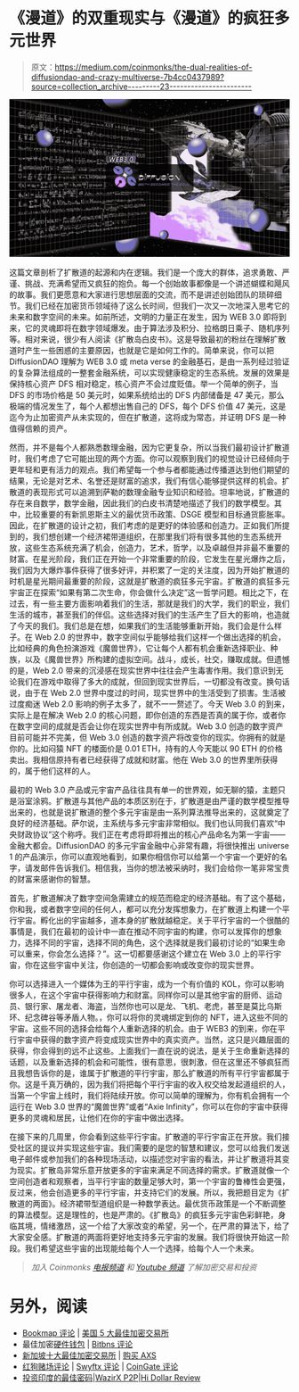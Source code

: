 # 《漫道》的双重现实与《漫道》的疯狂多元世界

> 原文：<https://medium.com/coinmonks/the-dual-realities-of-diffusiondao-and-crazy-multiverse-7b4cc0437989?source=collection_archive---------23----------------------->

![](img/8193ca3bbe459b9cd29258772b5c7c51.png)

这篇文章剖析了扩散道的起源和内在逻辑。我们是一个庞大的群体，追求勇敢、严谨、挑战、充满希望而又疯狂的抱负。每一个创始故事都像是一个讲述蝴蝶和飓风的故事。我们更愿意和大家进行思想层面的交流，而不是讲述创始团队的琐碎细节。我们已经在加密货币领域待了这么长时间，但我们一次又一次地深入思考它的未来和数字空间的未来。如前所述，文明的力量正在发生，因为 WEB 3.0 即将到来，它的灵魂即将在数字领域爆发。由于算法涉及积分、拉格朗日乘子、随机序列等。相对来说，很少有人阅读《扩散岛白皮书》。这是导致最初的粉丝在理解扩散道时产生一些困惑的主要原因，也就是它是如何工作的。简单来说，你可以把 DiffusionDAO 理解为 WEB 3.0 或 meta verse 的金融基石，是由一系列经过验证的复杂算法组成的一整套金融系统，可以实现健康稳定的生态系统。发展的效果是保持核心资产 DFS 相对稳定，核心资产不会过度贬值。举一个简单的例子，当 DFS 的市场价格是 50 美元时，如果系统给出的 DFS 内部储备是 47 美元，那么极端的情况发生了，每个人都想出售自己的 DFS，每个 DFS 价值 47 美元，这是迄今为止加密资产从未实现的，但在扩散道，这将成为常态，并证明 DFS 是一种值得信赖的资产。

然而，并不是每个人都熟悉数理金融，因为它更复杂，所以当我们最初设计扩散道时，我们考虑了它可能出现的两个方面。你可以观察到我们的视觉设计已经倾向于更年轻和更有活力的观点。我们希望每一个参与者都能通过传播道达到他们期望的结果，无论是对艺术、名誉还是财富的追求，我们有信心能够提供这样的机会。扩散道的表现形式可以追溯到萨勒的数理金融专业知识和经验。坦率地说，扩散道的存在来自数学，数学金融，因此我们的白皮书清楚地描述了我们的数学模型。其中，比较重要的有新凯恩斯主义的最优货币政策、DSGE 模型和目标通货膨胀率。因此，在扩散道的设计之初，我们考虑的是更好的体验感和创造力。正如我们所提到的，我们想创建一个经济裙带道组织，在那里我们将有很多其他的生态系统开放，这些生态系统充满了机会，创造力，艺术，哲学，以及卓越但并非最不重要的财富。在星光阶段，我们正在开始一个非常重要的阶段，它发生在星光爆炸之后，我们因为大爆炸事件获得了很多好评，并积累了一定的关注度，因为开始扩散道的时机是星光期间最重要的阶段，这就是扩散道的疯狂多元宇宙。扩散道的疯狂多元宇宙正在探索“如果有第二次生命，你会做什么决定”这一哲学问题。相比之下，在过去，有一些主要方面影响着我们的生活，那就是我们的大学，我们的职业，我们生活的城市，甚至我们的伴侣。这些选择对我们的生活产生了巨大的影响，也造就了今天的我们。我们总是在想，如果我们的生活能够重新开始，我们会是什么样子。在 Web 2.0 的世界中，数字空间似乎能够给我们这样一个做出选择的机会，比如经典的角色扮演游戏《魔兽世界》，它让每个人都有机会重新选择职业、种族，以及《魔兽世界》所构建的虚拟空间。战斗，成长，社交，赚取成就。但遗憾的是，Web 2.0 带来的沉浸感在现实世界中往往会产生毒害作用。我们意识到无论我们在游戏中取得了多大的成就，但回到现实世界后，一切都没有改变。换句话说，由于在 Web 2.0 世界中度过的时间，现实世界中的生活受到了损害。生活被过度痴迷 Web 2.0 影响的例子太多了，就不一一赘述了。今天 Web 3.0 的到来，实际上是在解决 Web 2.0 的核心问题，即你创造的东西是否真的属于你，或者你在数字空间的成就是否会让你在现实世界中有所成就。Web 3.0 创造的数字资产目前可能并不完美，但 Web 3.0 创造的数字资产将改变你的现实。你拥有的就是你的。比如闷猿 NFT 的楼面价是 0.01 ETH，持有的人今天能以 90 ETH 的价格卖出。我相信原持有者已经获得了成就和财富。他在 Web 3.0 的世界里所获得的，属于他们这样的人。

最初的 Web 3.0 产品或元宇宙产品往往具有单一的世界观，如无聊的猿，主题只是浴室涂鸦。扩散道与其他产品的本质区别在于，扩散道是由严谨的数学模型推导出来的，也就是说扩散道的整个多元宇宙是由一系列算法推导出来的，这就奠定了良好的经济基础。萨尔说，主系统与多元宇宙非常相似。我们也认同我们喜欢“中央财政协议”这个称呼。我们正在考虑将即将推出的核心产品命名为第一宇宙——金融大都会。DiffusionDAO 的多元宇宙金融中心非常有趣，将很快推出 universe 1 的产品演示，你可以直观地看到，如果你相信你可以给第一个宇宙一个更好的名字，请发邮件告诉我们。相信我，当你的想法被采纳时，我们会给你一笔非常宝贵的财富来感谢你的智慧。

首先，扩散道解决了数字空间急需建立的规范而稳定的经济基础。有了这个基础，你和我，或者数字空间的任何人，都可以充分发挥想象力，在扩散道上构建一个平行宇宙。孵化出的宇宙越多，道本身的扩散就越稳定。关于平行宇宙的一个很酷的事情是，我们在最初的设计中一直在推动不同宇宙的构建，你可以发挥你的想象力，选择不同的宇宙，选择不同的角色，这个选择就是我们最初讨论的“如果生命可以重来，你会怎么选择？”。这一切都要感谢这个建立在 Web 3.0 上的平行宇宙，你在这些宇宙中关注，你创造的一切都会影响或改变你的现实世界。

你可以选择进入一个媒体为王的平行宇宙，成为一个有价值的 KOL，你可以影响很多人，在这个宇宙中获得影响力和财富。同样你可以是其他宇宙的厨师、运动员、银行家、屠龙者、海盗，当然你也可以是龙、飞机、老虎，甚至是莫比乌斯环、纪念碑谷等矛盾人物。，你可以将你的灵魂绑定到你的 NFT，进入这些不同的宇宙。这些不同的选择会给每个人重新选择的机会。由于 WEB3 的到来，你在平行宇宙中获得的数字资产将变成现实世界中的真实资产。当然，这只是兴趣层面的获得，你会得到的远不止这些。上面我们一直在说的说法，是关于生命重新选择的话题，以及重新选择的机会和可能性，很有意思，很刺激，但在这里还不够疯狂而且我想告诉你的是，谁属于扩散道的平行宇宙，那么扩散道的所有平行宇宙都属于你。这是千真万确的，因为我们将把每个平行宇宙的收入权交给发起道组织的人，当第一个宇宙上线时，我们将陆续开放。你可以简单的理解为，你有机会拥有一个运行在 Web 3.0 世界的“魔兽世界”或者“Axie Infinity”，你可以在你的宇宙中获得更多的灵魂和居民，让他们在你的宇宙中做出选择。

在接下来的几周里，你会看到这些平行宇宙。扩散道的平行宇宙正在开放。我们接受社区的提议并实现这些宇宙。我们需要的是您的智慧和建议，您可以给我们发送电子邮件或参加我们的各种现场活动，以描述您对宇宙的看法，并让扩散道将其变为现实。扩散岛非常乐意开放更多的宇宙来满足不同选择的需求。扩散道就像一个空间创造者和观察者，当平行宇宙的数量足够大时，第一个宇宙的鲁棒性会更强，反过来，他会创造更多的平行宇宙，并支持它们的发展。所以，我把题目定为《扩散道的两面》。经济裙带型道组织是一种数学表达。最优货币政策是一个不断调整的算法模型。这是理性的，也是严肃的。《扩散岛》的疯狂多元宇宙色彩鲜艳，身临其境，情绪激昂，这一个给了大家改变的希望，另一个，在严肃的算法下，给了大家安全感。扩散道的两面将更好地支持多元宇宙的发展。我们将很快开始这一阶段。我们希望这些宇宙的出现能给每个人一个选择，给每个人一个未来。

> *加入 Coinmonks* [*电报频道*](https://t.me/coincodecap) *和* [*Youtube 频道*](https://www.youtube.com/c/coinmonks/videos) *了解加密交易和投资*

# 另外，阅读

*   [Bookmap 评论](https://coincodecap.com/bookmap-review-2021-best-trading-software) | [美国 5 大最佳加密交易所](https://coincodecap.com/crypto-exchange-usa)
*   最佳加密[硬件钱包](/coinmonks/hardware-wallets-dfa1211730c6) | [Bitbns 评论](/coinmonks/bitbns-review-38256a07e161)
*   [新加坡十大最佳加密交易所](https://coincodecap.com/crypto-exchange-in-singapore) | [购买 AXS](https://coincodecap.com/buy-axs-token)
*   [红狗赌场评论](https://coincodecap.com/red-dog-casino-review) | [Swyftx 评论](https://coincodecap.com/swyftx-review) | [CoinGate 评论](https://coincodecap.com/coingate-review)
*   [投资印度的最佳密码](https://coincodecap.com/best-crypto-to-invest-in-india-in-2021)|[WazirX P2P](https://coincodecap.com/wazirx-p2p)|[Hi Dollar Review](https://coincodecap.com/hi-dollar-review)